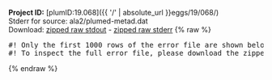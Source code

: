 **Project ID:** [plumID:19.068]({{ '/' | absolute_url }}eggs/19/068/)  
Stderr for source:  ala2/plumed-metad.dat   
Download: [zipped raw stdout](plumed-metad.dat.plumed_master.stdout.txt.zip) - [zipped raw stderr](plumed-metad.dat.plumed_master.stderr.txt.zip) 
{% raw %}
<pre>
#! Only the first 1000 rows of the error file are shown below
#! To inspect the full error file, please download the zipped raw stderr file above
</pre>
{% endraw %}
